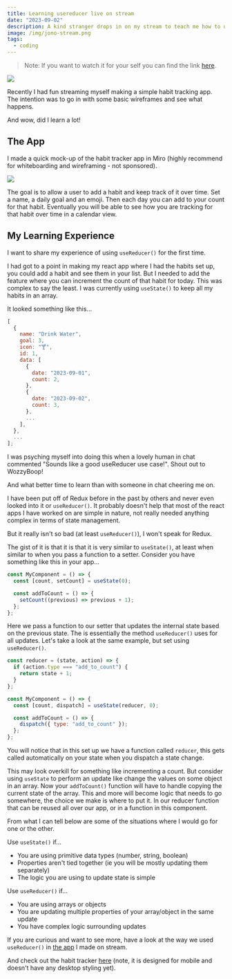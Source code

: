 ```yaml
---
title: Learning usereducer live on stream
date: "2023-09-02"
description: A kind stranger drops in on my stream to teach me how to use the useReducer hook
image: /img/jono-stream.png
tags:
  - coding
---
```


> Note: If you want to watch it for your self you can find the link [here](https://www.twitch.tv/videos/1913689246?t=2h6m45s).

![](/img/jono-stream.png)

Recently I had fun streaming myself making a simple habit tracking app. The intention was to go in with some basic wireframes and see what happens.

And wow, did I learn a lot!

## The App

I made a quick mock-up of the habit tracker app in Miro (highly recommend for whiteboarding and wireframing - not sponsored).

![](/img/wireframes-habit.png)

The goal is to allow a user to add a habit and keep track of it over time. Set a name, a daily goal and an emoji. Then each day you can add to your count for that habit. Eventually you will be able to see how you are tracking for that habit over time in a calendar view.

## My Learning Experience

I want to share my experience of using `useReducer()` for the first time.

I had got to a point in making my react app where I had the habits set up, you could add a habit and see them in your list. But I needed to add the feature where you can increment the count of that habit for today. This was complex to say the least. I was currently using `useState()` to keep all my habits in an array.

It looked something like this...

```js
[
  {
    name: "Drink Water",
    goal: 3,
    icon: "🍸",
    id: 1,
    data: [
      {
        date: "2023-09-01",
        count: 2,
      },
      {
        date: "2023-09-02",
        count: 3,
      },
      ...
    ],
  },
  ...
];
```

I was psyching myself into doing this when a lovely human in chat commented "Sounds like a good useReducer use case!". Shout out to WozzyBoop!

And what better time to learn than with someone in chat cheering me on.

I have been put off of Redux before in the past by others and never even looked into it or `useReducer()`. It probably doesn't help that most of the react apps I have worked on are simple in nature, not really needed anything complex in terms of state management.

But it really isn't so bad (at least `useReducer()`), I won't speak for Redux.

The gist of it is that it is that it is very similar to `useState()`, at least when similar to when you pass a function to a setter. Consider you have something like this in your app...

```js
const MyComponent = () => {
  const [count, setCount] = useState(0);

  const addToCount = () => {
    setCount((previous) => previous + 1);
  };
};
```

Here we pass a function to our setter that updates the internal state based on the previous state. The is essentially the method `useReducer()` uses for all updates. Let's take a look at the same example, but set using `useReducer()`.

```js
const reducer = (state, action) => {
  if (action.type === "add_to_count") {
    return state + 1;
  }
};

const MyComponent = () => {
  const [count, dispatch] = useState(reducer, 0);

  const addToCount = () => {
    dispatch({ type: "add_to_count" });
  };
};
```

You will notice that in this set up we have a function called `reducer`, this gets called automatically on your state when you dispatch a state change.

This may look overkill for something like incrementing a count. But consider using `useState` to perform an update like change the values on some object in an array. Now your `addToCount()` function will have to handle copying the current state of the array. This and more will become logic that needs to go somewhere, the choice we make is where to put it. In our reducer function that can be reused all over our app, or in a function in this component.

From what I can tell below are some of the situations where I would go for one or the other.

Use `useState()` if...

- You are using primitive data types (number, string, boolean)
- Properties aren't tied together (ie you will be mostly updating them separately)
- The logic you are using to update state is simple

Use `useReducer()` if...

- You are using arrays or objects
- You are updating multiple properties of your array/object in the same update
- You have complex logic surrounding updates

If you are curious and want to see more, have a look at the way we used `useReducer()` in [the app](https://github.com/foopod/habit-tracker/blob/main/src/context/ActivityContext.jsx) I made on stream.

And check out the habit tracker [here](https://habits-tracked.netlify.app/) (note, it is designed for mobile and doesn't have any desktop styling yet).
